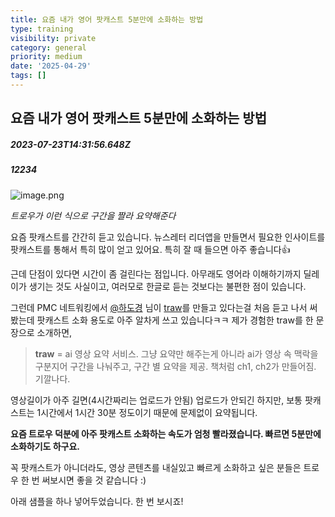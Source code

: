 ```yaml
---
title: 요즘 내가 영어 팟캐스트 5분만에 소화하는 방법
type: training
visibility: private
category: general
priority: medium
date: '2025-04-29'
tags: []
---
```

## 요즘 내가 영어 팟캐스트 5분만에 소화하는 방법
##### 2023-07-23T14:31:56.648Z
##### 12234

<img class="rounded-lg border border-stone-200" src="https://media.disquiet.io/images/makerlog/ca0e5b009b678feab06342cd3b5be0a404244c4a22568e09387b6e24c8c6f041" alt="image.png" title="image.png"><p class="leading-6 my-2 dark:text-[#eaeaec]"><em>트로우가 이런 식으로 구간을 짤라 요약해준다</em></p><p class="leading-6 my-2 dark:text-[#eaeaec]"></p><p class="leading-6 my-2 dark:text-[#eaeaec]">요즘 팟캐스트를 간간히 듣고 있습니다. 뉴스레터 리더앱을 만들면서 필요한 인사이트를 팟캐스트를 통해서 특히 많이 얻고 있어요. 특히 잘 때 들으면 아주 좋습니다👍</p><p class="leading-6 my-2 dark:text-[#eaeaec]">근데 단점이 있다면 시간이 좀 걸린다는 점입니다. 아무래도 영어라 이해하기까지 딜레이가 생기는 것도 사실이고, 여러모로 한글로 듣는 것보다는 불편한 점이 있습니다.</p><p class="leading-6 my-2 dark:text-[#eaeaec]">그런데 PMC 네트워킹에서 <a target="_blank" rel="noopener noreferrer nofollow" class="text-blue-500 hover:text-blue-300 cursor-default no-underline text-blue-500 hover:text-blue-300 transition-colors cursor-pointer no-underline" href="/@dokyeong">@하도경</a> 님이 <a target="_blank" rel="noopener noreferrer nofollow" class="text-blue-500 hover:text-blue-300 cursor-default no-underline text-blue-500 hover:text-blue-300 cursor-default no-underline text-blue-500 hover:text-blue-300 cursor-default no-underline" href="https://traw.ai/home">traw</a>를 만들고 있다는걸 처음 듣고 나서 써봤는데 팟캐스트 소화 용도로 아주 알차게 쓰고 있습니다ㅋㅋ 제가 경험한 traw를 한 문장으로 소개하면,</p><blockquote class="block px-4 p-1 my-2 m-0 border-l-2 bg-stone-100 border-stone-300 leading-5 rounded-r-md dark:bg-stone-700" spellcheck="false"><p class="leading-6 my-2 dark:text-[#eaeaec]"><strong>traw</strong> = ai 영상 요약 서비스. 그냥 요약만 해주는게 아니라 ai가 영상 속 맥락을 구분지어 구간을 나눠주고, 구간 별 요약을 제공. 책처럼 ch1, ch2가 만들어짐. 기깔나다.</p></blockquote><p class="leading-6 my-2 dark:text-[#eaeaec]">영상길이가 아주 길면(4시간짜리는 업로드가 안됨) 업로드가 안되긴 하지만, 보통 팟캐스트는 1시간에서 1시간 30분 정도이기 때문에 문제없이 요약됩니다.</p><p class="leading-6 my-2 dark:text-[#eaeaec]"><strong>요즘 트로우 덕분에 아주 팟캐스트 소화하는 속도가 엄청 빨라졌습니다. 빠르면 5분만에 소화하기도 하구요.</strong></p><p class="leading-6 my-2 dark:text-[#eaeaec]"></p><p class="leading-6 my-2 dark:text-[#eaeaec]">꼭 팟캐스트가 아니더라도, 영상 콘텐츠를 내실있고 빠르게 소화하고 싶은 분들은 트로우 한 번 써보시면 좋을 것 같습니다 :)</p><p class="leading-6 my-2 dark:text-[#eaeaec]"></p><p class="leading-6 my-2 dark:text-[#eaeaec]">아래 샘플을 하나 넣어두었습니다. 한 번 보시죠!</p><div class="bookmark" data="{&quot;metadata&quot;:{&quot;title&quot;:&quot;william_jung: Building Successful Sales Teams: Insights from Ale...&quot;,&quot;description&quot;:&quot;Building Successful Sales Teams: Insights from Alex Hormozi\n\n- my first million&quot;,&quot;url&quot;:&quot;https://www.linco.app/post/4650&quot;,&quot;provider&quot;:&quot;linco&quot;,&quot;image&quot;:&quot;https://nwgfvvaofuhcvmgosdns.supabase.co/storage/v1/object/public/link/113096/image-1689336201637&quot;,&quot;icon&quot;:&quot;https://www.linco.app/apple-icon.png&quot;}}"></div><p class="leading-6 my-2 dark:text-[#eaeaec]"></p>
